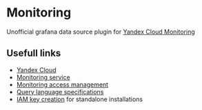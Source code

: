<!-- This README file is going to be the one displayed on the Grafana.com website for your plugin -->

# Monitoring

Unofficial grafana data source plugin for [Yandex Cloud Monitoring](https://cloud.yandex.ru/services/monitoring)

## Usefull links

- [Yandex Cloud](https://cloud.yandex.com/)
- [Monitoring service](https://cloud.yandex.com/services/monitoring)
- [Monitoring access management](https://cloud.yandex.com/en/docs/monitoring/security/)
- [Query language specifications](https://cloud.yandex.com/en/docs/monitoring/concepts/querying)
- [IAM key creation](https://cloud.yandex.com/en/docs/iam/operations/authorized-key/create) for standalone installations
